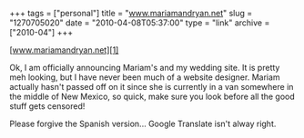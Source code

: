 +++
tags = ["personal"]
title = "www.mariamandryan.net"
slug = "1270705020"
date = "2010-04-08T05:37:00"
type = "link"
archive = ["2010-04"]
+++

[www.mariamandryan.net][1]

Ok, I am officially announcing Mariam's and my wedding site.  It is pretty
meh looking, but I have never been much of a website designer.  Mariam
actually hasn't passed off on it since she is currently in a van somewhere
in the middle of New Mexico, so quick, make sure you look before all the
good stuff gets censored!

Please forgive the Spanish version... Google Translate isn't alway right.

[1]: http://www.mariamandryan.net/
